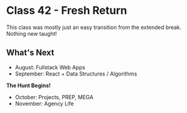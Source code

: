 # Class 42 - Fresh Return

This class was mostly just an easy transition from the extended break. Nothing new taught!

## What's Next

- August: Fullstack Web Apps
- September: React + Data Structures / Algorithms

**The Hunt Begins!**

- October: Projects, PREP, MEGA
- November: Agency Life
